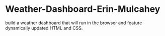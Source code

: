# Weather-Dashboard-Erin-Mulcahey
build a weather dashboard that will run in the browser and feature dynamically updated HTML and CSS.
